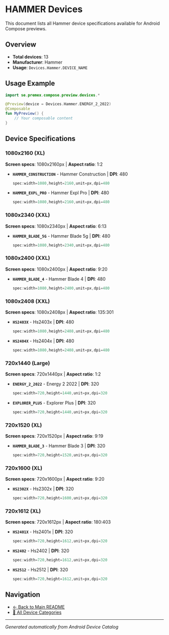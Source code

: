 # HAMMER Devices

This document lists all Hammer device specifications available for Android Compose previews.

## Overview

- **Total devices**: 13
- **Manufacturer**: Hammer
- **Usage**: `Devices.Hammer.DEVICE_NAME`

## Usage Example

```kotlin
import se.premex.compose.preview.devices.*

@Preview(device = Devices.Hammer.ENERGY_2_2022)
@Composable
fun MyPreview() {
    // Your composable content
}
```

## Device Specifications

### 1080x2160 (XL)

**Screen specs**: 1080x2160px | **Aspect ratio**: 1:2

- **`HAMMER_CONSTRUCTION`** - Hammer Construction | **DPI**: 480
  ```kotlin
  spec:width=1080,height=2160,unit=px,dpi=480
  ```

- **`HAMMER_EXPL_PRO`** - Hammer Expl Pro | **DPI**: 480
  ```kotlin
  spec:width=1080,height=2160,unit=px,dpi=480
  ```

### 1080x2340 (XXL)

**Screen specs**: 1080x2340px | **Aspect ratio**: 6:13

- **`HAMMER_BLADE_5G`** - Hammer Blade 5g | **DPI**: 480
  ```kotlin
  spec:width=1080,height=2340,unit=px,dpi=480
  ```

### 1080x2400 (XXL)

**Screen specs**: 1080x2400px | **Aspect ratio**: 9:20

- **`HAMMER_BLADE_4`** - Hammer Blade 4 | **DPI**: 480
  ```kotlin
  spec:width=1080,height=2400,unit=px,dpi=480
  ```

### 1080x2408 (XXL)

**Screen specs**: 1080x2408px | **Aspect ratio**: 135:301

- **`HS2403X`** - Hs2403x | **DPI**: 480
  ```kotlin
  spec:width=1080,height=2408,unit=px,dpi=480
  ```

- **`HS2404X`** - Hs2404x | **DPI**: 480
  ```kotlin
  spec:width=1080,height=2408,unit=px,dpi=480
  ```

### 720x1440 (Large)

**Screen specs**: 720x1440px | **Aspect ratio**: 1:2

- **`ENERGY_2_2022`** - Energy 2 2022 | **DPI**: 320
  ```kotlin
  spec:width=720,height=1440,unit=px,dpi=320
  ```

- **`EXPLORER_PLUS`** - Explorer Plus | **DPI**: 320
  ```kotlin
  spec:width=720,height=1440,unit=px,dpi=320
  ```

### 720x1520 (XL)

**Screen specs**: 720x1520px | **Aspect ratio**: 9:19

- **`HAMMER_BLADE_3`** - Hammer Blade 3 | **DPI**: 320
  ```kotlin
  spec:width=720,height=1520,unit=px,dpi=320
  ```

### 720x1600 (XL)

**Screen specs**: 720x1600px | **Aspect ratio**: 9:20

- **`HS2302X`** - Hs2302x | **DPI**: 320
  ```kotlin
  spec:width=720,height=1600,unit=px,dpi=320
  ```

### 720x1612 (XL)

**Screen specs**: 720x1612px | **Aspect ratio**: 180:403

- **`HS2401X`** - Hs2401x | **DPI**: 320
  ```kotlin
  spec:width=720,height=1612,unit=px,dpi=320
  ```

- **`HS2402`** - Hs2402 | **DPI**: 320
  ```kotlin
  spec:width=720,height=1612,unit=px,dpi=320
  ```

- **`HS2512`** - Hs2512 | **DPI**: 320
  ```kotlin
  spec:width=720,height=1612,unit=px,dpi=320
  ```

## Navigation

- [← Back to Main README](../../README.md)
- [📱 All Device Categories](../README.md)

---
*Generated automatically from Android Device Catalog*
